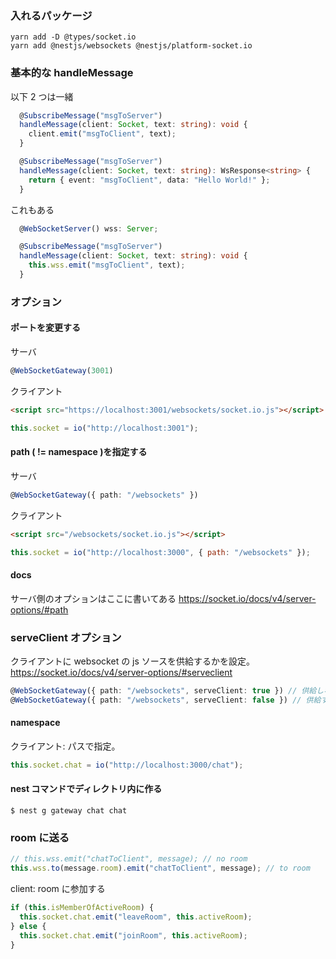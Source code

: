 ### 入れるパッケージ

```
yarn add -D @types/socket.io
yarn add @nestjs/websockets @nestjs/platform-socket.io
```

### 基本的な handleMessage

以下 2 つは一緒

```ts
  @SubscribeMessage("msgToServer")
  handleMessage(client: Socket, text: string): void {
    client.emit("msgToClient", text);
  }
```

```ts
  @SubscribeMessage("msgToServer")
  handleMessage(client: Socket, text: string): WsResponse<string> {
    return { event: "msgToClient", data: "Hello World!" };
  }
```

これもある

```ts
  @WebSocketServer() wss: Server;

  @SubscribeMessage("msgToServer")
  handleMessage(client: Socket, text: string): void {
    this.wss.emit("msgToClient", text);
  }
```

### オプション

#### ポートを変更する

サーバ

```ts
@WebSocketGateway(3001)
```

クライアント

```html
<script src="https://localhost:3001/websockets/socket.io.js"></script>
```

```js
this.socket = io("http://localhost:3001");
```

#### path ( != namespace )を指定する

サーバ

```ts
@WebSocketGateway({ path: "/websockets" })
```

クライアント

```html
<script src="/websockets/socket.io.js"></script>
```

```js
this.socket = io("http://localhost:3000", { path: "/websockets" });
```

#### docs

サーバ側のオプションはここに書いてある
https://socket.io/docs/v4/server-options/#path

### serveClient オプション

クライアントに websocket の js ソースを供給するかを設定。
https://socket.io/docs/v4/server-options/#serveclient

```ts
@WebSocketGateway({ path: "/websockets", serveClient: true }) // 供給しない
@WebSocketGateway({ path: "/websockets", serveClient: false }) // 供給する
```

#### namespace

クライアント: パスで指定。

```js
this.socket.chat = io("http://localhost:3000/chat");
```

#### nest コマンドでディレクトリ内に作る

```
$ nest g gateway chat chat
```

### room に送る

```ts
// this.wss.emit("chatToClient", message); // no room
this.wss.to(message.room).emit("chatToClient", message); // to room
```

client: room に参加する

```js
if (this.isMemberOfActiveRoom) {
  this.socket.chat.emit("leaveRoom", this.activeRoom);
} else {
  this.socket.chat.emit("joinRoom", this.activeRoom);
}
```

